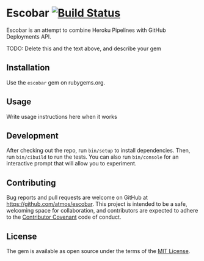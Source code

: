 # Escobar [![Build Status](https://travis-ci.org/atmos/escobar.svg?branch=master)](https://travis-ci.org/atmos/escobar)

Escobar is an attempt to combine Heroku Pipelines with GitHub Deployments API.

TODO: Delete this and the text above, and describe your gem

## Installation

Use the `escobar` gem on rubygems.org.

## Usage

Write usage instructions here when it works

## Development

After checking out the repo, run `bin/setup` to install dependencies. Then, run `bin/cibuild` to run the tests. You can also run `bin/console` for an interactive prompt that will allow you to experiment.

## Contributing

Bug reports and pull requests are welcome on GitHub at https://github.com/atmos/escobar. This project is intended to be a safe, welcoming space for collaboration, and contributors are expected to adhere to the [Contributor Covenant](http://contributor-covenant.org) code of conduct.


## License

The gem is available as open source under the terms of the [MIT License](http://opensource.org/licenses/MIT).

